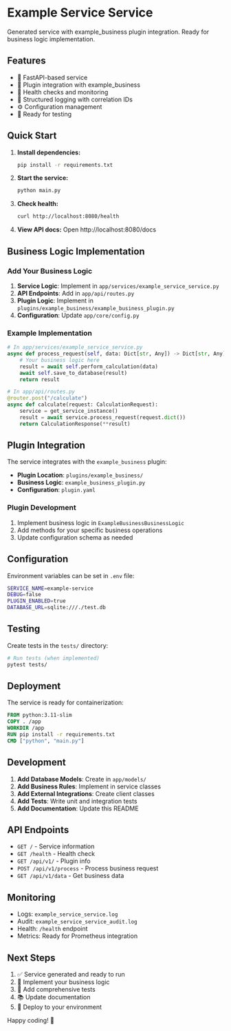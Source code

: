 # Example Service Service

Generated service with example_business plugin integration.
Ready for business logic implementation.

## Features

- 🚀 FastAPI-based service
- 🔌 Plugin integration with example_business
- 🏥 Health checks and monitoring
- 📝 Structured logging with correlation IDs
- ⚙️ Configuration management
- 🧪 Ready for testing

## Quick Start

1. **Install dependencies:**
   ```bash
   pip install -r requirements.txt
   ```

2. **Start the service:**
   ```bash
   python main.py
   ```

3. **Check health:**
   ```bash
   curl http://localhost:8080/health
   ```

4. **View API docs:**
   Open http://localhost:8080/docs

## Business Logic Implementation

### Add Your Business Logic

1. **Service Logic**: Implement in `app/services/example_service_service.py`
2. **API Endpoints**: Add in `app/api/routes.py`
3. **Plugin Logic**: Implement in `plugins/example_business/example_business_plugin.py`
4. **Configuration**: Update `app/core/config.py`

### Example Implementation

```python
# In app/services/example_service_service.py
async def process_request(self, data: Dict[str, Any]) -> Dict[str, Any]:
    # Your business logic here
    result = await self.perform_calculation(data)
    await self.save_to_database(result)
    return result

# In app/api/routes.py
@router.post("/calculate")
async def calculate(request: CalculationRequest):
    service = get_service_instance()
    result = await service.process_request(request.dict())
    return CalculationResponse(**result)
```

## Plugin Integration

The service integrates with the `example_business` plugin:

- **Plugin Location**: `plugins/example_business/`
- **Business Logic**: `example_business_plugin.py`
- **Configuration**: `plugin.yaml`

### Plugin Development

1. Implement business logic in `ExampleBusinessBusinessLogic`
2. Add methods for your specific business operations
3. Update configuration schema as needed

## Configuration

Environment variables can be set in `.env` file:

```bash
SERVICE_NAME=example-service
DEBUG=false
PLUGIN_ENABLED=true
DATABASE_URL=sqlite:///./test.db
```

## Testing

Create tests in the `tests/` directory:

```bash
# Run tests (when implemented)
pytest tests/
```

## Deployment

The service is ready for containerization:

```dockerfile
FROM python:3.11-slim
COPY . /app
WORKDIR /app
RUN pip install -r requirements.txt
CMD ["python", "main.py"]
```

## Development

1. **Add Database Models**: Create in `app/models/`
2. **Add Business Rules**: Implement in service classes
3. **Add External Integrations**: Create client classes
4. **Add Tests**: Write unit and integration tests
5. **Add Documentation**: Update this README

## API Endpoints

- `GET /` - Service information
- `GET /health` - Health check
- `GET /api/v1/` - Plugin info
- `POST /api/v1/process` - Process business request
- `GET /api/v1/data` - Get business data

## Monitoring

- Logs: `example_service_service.log`
- Audit: `example_service_service_audit.log`
- Health: `/health` endpoint
- Metrics: Ready for Prometheus integration

## Next Steps

1. ✅ Service generated and ready to run
2. 🔧 Implement your business logic
3. 🧪 Add comprehensive tests
4. 📚 Update documentation
5. 🚀 Deploy to your environment

Happy coding! 🎉
